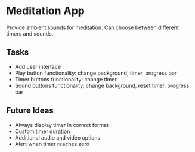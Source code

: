 # Meditation App
Provide ambient sounds for meditation. Can choose between different timers and sounds.

## Tasks
- Add user interface
- Play button functionality: change background, timer, progress bar
- Timer buttons functionality: change timer
- Sound buttons functionality: change background, reset timer, progress bar

## Future Ideas
- Always display timer in correct format
- Custom timer duration
- Additional audio and video options
- Alert when timer reaches zero
